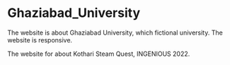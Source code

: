 # Ghaziabad_University

The website is about Ghaziabad University, which fictional university. The website is responsive.

The website for about Kothari Steam Quest, INGENIOUS 2022.
